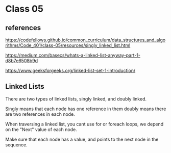 # Class 05

## references 

https://codefellows.github.io/common_curriculum/data_structures_and_algorithms/Code_401/class-05/resources/singly_linked_list.html

https://medium.com/basecs/whats-a-linked-list-anyway-part-1-d8b7e6508b9d

https://www.geeksforgeeks.org/linked-list-set-1-introduction/


## Linked Lists

There are two types of linked lists, singly linked, and doubly linked. 

Singly means that each node has one reference in them
doubly means there are two references in each node. 

When traversing a linked list, you cant use for or foreach loops, we depend on the "Next" value of each node. 

Make sure that each node has a value, and points to the next node in the sequence. 

